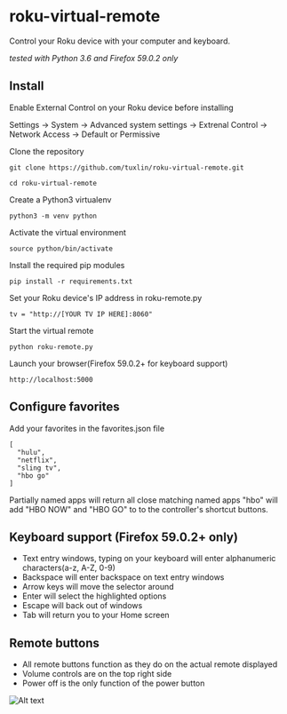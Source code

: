 # roku-virtual-remote

Control your Roku device with your computer and keyboard.

_tested with Python 3.6 and Firefox 59.0.2 only_

## Install
Enable External Control on your Roku device before installing

Settings -> System -> Advanced system settings -> Extrenal Control -> Network Access -> Default or Permissive

Clone the repository

`git clone https://github.com/tuxlin/roku-virtual-remote.git`

`cd roku-virtual-remote`

Create a Python3 virtualenv

`python3 -m venv python`

Activate the virtual environment

`source python/bin/activate`

Install the required pip modules

`pip install -r requirements.txt`


Set your Roku device's IP address in roku-remote.py

```tv = "http://[YOUR TV IP HERE]:8060"```

Start the virtual remote

`python roku-remote.py`


Launch your browser(Firefox 59.0.2+ for keyboard support)

```http://localhost:5000```

## Configure favorites

Add your favorites in the favorites.json file
```
[
  "hulu",
  "netflix",
  "sling tv",
  "hbo go"
]
```
Partially named apps will return all close matching named apps
"hbo" will add "HBO NOW" and "HBO GO" to to the controller's shortcut buttons.

## Keyboard support (Firefox 59.0.2+ only)

* Text entry windows, typing on your keyboard will enter alphanumeric characters(a-z, A-Z, 0-9)
* Backspace will enter backspace on text entry windows
* Arrow keys will move the selector around
* Enter will select the highlighted options
* Escape will back out of windows
* Tab will return you to your Home screen

## Remote buttons

* All remote buttons function as they do on the actual remote displayed
* Volume controls are on the top right side
* Power off is the only function of the power button

![Alt text](/static/remote-highlighted-buttons.png?raw=true "Optional Title")

